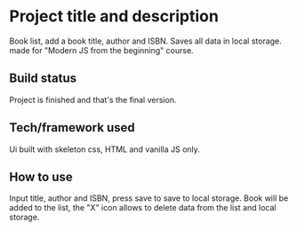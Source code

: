 # Project title and description
Book list, add a book title, author and ISBN. Saves all data in local storage. made for "Modern JS from the beginning" course.
## Build status
Project is finished and that's the final version.
## Tech/framework used
Ui built with skeleton css, HTML and vanilla JS only.
## How to use
Input title, author and ISBN, press save to save to local storage. Book will be added to the list, the "X" icon allows to delete data from the list and local storage.
